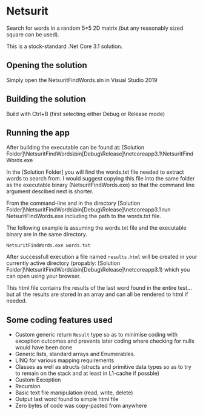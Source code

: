 # Netsurit
Search for words in a random 5*5 2D matrix (but any reasonably sized square can be used). 

This is a stock-standard .Net Core 3.1 solution.

## Opening the solution

Simply open the NetsuritFindWords.sln in Visual Studio 2019

## Building the solution

Build with Ctrl+B (first selecting either Debug or Release mode)

## Running the app

After building the executable can be found at: [Solution Folder]\NetsuritFindWords\bin\[Debug\Release]\netcoreapp3.1\NetsuritFindWords.exe

In the [Solution Folder] you will find the words.txt file needed to extract words to search from. I would suggest copying this file into 
the same folder as the executable binary (NetsuritFindWords.exe) so that the command line argument descibed next is shorter.

From the command-line and in the directory [Solution Folder]\NetsuritFindWords\bin\[Debug\Release]\netcoreapp3.1 run NetsuritFindWords.exe including the path to the words.txt file.

The following example is assuming the words.txt file and the executable binary are in the same directory.

```NetsuritFindWords.exe words.txt```

After successfull execution a file named ```results.html``` will be created in your currently active directory (propably: [Solution Folder]\NetsuritFindWords\bin\[Debug\Release]\netcoreapp3.1) which you can open using your browser.

This html file contains the results of the last word found in the entire test... but all the results are stored in an array and can all be rendered to html if needed.

## Some coding features used

- Custom generic return ```Result``` type so as to minimise coding with exception outcomes and prevents later coding where checking for nulls would have been done
- Generic lists, standard arrays and Enumerables.
- LINQ for various mapping requirements
- Classes as well as structs (structs and primitive data types so as to try to remain on the stack and at least in L1-cache if possble)
- Custom Exception
- Recursion
- Basic text file manipulation (read, write, delete)
- Output last word found to simple html file
- Zero bytes of code was copy-pasted from anywhere


